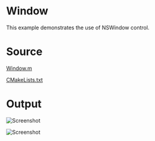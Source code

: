 # Window

This example demonstrates the use of NSWindow control.

# Source

[Window.m](./Window.m)

[CMakeLists.txt](./CMakeLists.txt)

# Output

![Screenshot](../../../docs/Pictures/Window.png)

![Screenshot](../../../docs/Pictures/WindowDark.png)
